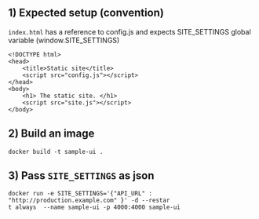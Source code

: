 ## 1) Expected setup (convention)

`index.html` has a reference to config.js and expects SITE_SETTINGS global variable (window.SITE_SETTINGS)

``` 
<!DOCTYPE html>
<head>
    <title>Static site</title>
    <script src="config.js"></script>
</head>
<body> 
    <h1> The static site. </h1>
    <script src="site.js"></script>
</body>
```


## 2) Build an image 

```
docker build -t sample-ui .
```

## 3) Pass `SITE_SETTINGS` as json 

```
docker run -e SITE_SETTINGS='{"API_URL" : "http://production.example.com" }' -d --restar
t always  --name sample-ui -p 4000:4000 sample-ui
```

